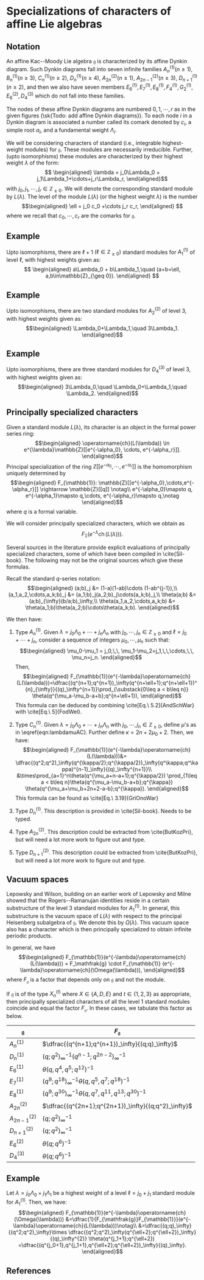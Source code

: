 
# Specializations of characters of affine Lie algebras

## Notation

An affine Kac--Moody Lie algebra $\mathfrak{g}$ is characterized by its affine Dynkin diagram. Such Dynkin diagrams fall into seven infinite families $A_n^{(1)} (n\geq 1)$, $B_n^{(1)} (n\geq 3)$, $C_n^{(1)} (n\geq 2)$, 
$D_n^{(1)} (n\geq 4)$, $A_{2n}^{(2)} (n\geq 1)$, $A_{2n-1}^{(2)} (n\geq 3)$,  $D_{n+1}^{(1)} (n\geq 2)$, and then we also have seven members
$E_6^{(1)}, E_7^{(1)}, E_8^{(1)}, F_4^{(1)}, G_2^{(1)}, E_6^{(2)}, D_4^{(3)}$ which do not fall into these families.


The nodes of these affine Dynkin diagrams are numbered $0,1,\cdots, r$ as in the given figures (\sk{Todo: add affine Dynkin diagrams}). To each node $i$ in a Dynkin diagram is associated a number called its comark denoted by $c_i$, a simple root $\alpha_i$, and a fundamental weight $\Lambda_i$.

We will be considering characters of standard (i.e., integrable highest-weight modules) for $\mathfrak{g}$. These modules are necessarily irreducible. Further, (upto isomorphisms) these modules are characterized by their highest weight $\lambda$ of the form:
$$ \begin{aligned}
\lambda = j_0\Lambda_0 + j_1\Lambda_1+\cdots+j_r\Lambda_r,
\end{aligned}$$
with $j_0,j_1,\cdots, j_r\in\mathbb{Z}_{\geq 0}$. We will denote the corresponding standard module by $L(\lambda)$.
The level of the module $L(\lambda)$ (or the highest weight $\lambda$) is the number
$$\begin{aligned}
    \ell = j_0 c_0 +\cdots j_r c_r,
\end{aligned}
$$
where we recall that $c_0,\cdots, c_r$ are the comarks for $\mathfrak{g}$.

## Example

Upto isomorphisms, there are $\ell+1$ $(\ell\in\mathbb{Z}_{\geq 0})$ standard modules for $A_1^{(1)}$ of level $\ell$, with highest weights given as:
$$ \begin{aligned}
a\Lambda_0 + b\Lambda_1,\quad (a+b=\ell, a,b\in\mathbb{Z}_{\geq 0}).
\end{aligned}
$$

## Example

Upto isomorphisms, there are two standard modules for $A_2^{(2)}$ of level $3$, with highest weights given as:
$$\begin{aligned}
\Lambda_0+\Lambda_1,\quad 3\Lambda_1.
\end{aligned}$$

## Example

Upto isomorphisms, there are three standard modules for $D_4^{(3)}$ of level $3$, with highest weights given as:
$$\begin{aligned}
3\Lambda_0,\quad \Lambda_0+\Lambda_1,\quad \Lambda_2.
\end{aligned}$$

## Principally specialized characters

Given a standard module $L(\lambda)$, its character is an object in the formal power series ring:
$$\begin{aligned}
\operatorname{ch}(L(\lambda)) \in e^{\lambda}\mathbb{Z}[[e^{-\alpha_0}, \cdots, e^{-\alpha_r}]].
\end{aligned}$$
Principal specialization of the ring $\mathbb{Z}[[e^{-\alpha_0},\cdots,e^{-\alpha_r}]]$ is the homomorphism uniquely determined by
$$\begin{aligned}
F_{\mathbb{1}}: \mathbb{Z}[[e^{-\alpha_0},\cdots,e^{-\alpha_r}]] \rightarrow \mathbb{Z}[[q]] \notag\\
e^{-\alpha_0}\mapsto q, e^{-\alpha_1}\mapsto q,\cdots, e^{-\alpha_r}\mapsto q,\notag
\end{aligned}$$
where $q$ is a formal variable.

We will consider principally specialized characters, which we obtain as
$$F_{\mathbb{1}}(e^{-\lambda}\operatorname{ch}(L(\lambda))).$$


Several sources in the literature provide explicit evaluations of principally specialized characters,
some of which have been compiled in \cite{Sil-book}.
The following may not be the original sources which give these formulas. 

Recall the standard $q$-series notation:
$$\begin{aligned}
(a;b)_j &= (1-a)(1-ab)\cdots (1-ab^{j-1}),\\
(a_1,a_2,\cdots,a_k;b)_j &= (a_1;b)_j(a_2;b)_j\cdots(a_k;b)_j,\\
\theta(a;b) &= (a;b)_{\infty}(b/a;b)_\infty,\\
\theta(a_1,a_2,\cdots,a_k;b) &= \theta(a_1;b)\theta(a_2;b)\cdots\theta(a_k;b).
\end{aligned}$$

We then have:
1. Type $A_n^{(1)}$. Given $\lambda = j_0\Lambda_0+\cdots+j_n\Lambda_n$ with $j_0,\cdots,j_n\in \mathbb{Z}_{\geq 0}$ and $\ell=j_0+\cdots+j_n$,  consider a sequence of integers $\mu_0,\cdots, \mu_n$ such that:
$$\begin{aligned}
\mu_0-\mu_1 = j_0,\,\, \mu_1-\mu_2=j_1,\,\,\cdots,\,\, \mu_n=j_n.
\end{aligned}$$
Then,
$$\begin{aligned}
F_{\mathbb{1}}(e^{-\lambda}\operatorname{ch}(L(\lambda)))=\dfrac{(q^{n+1};q^{n+1})_\infty(q^{n+\ell+1};q^{n+\ell+1})^{n}_{\infty}}{(q)_\infty^{n+1}}\prod_{\substack{0\leq a < b\leq n}}
\theta(q^{\mu_a-\mu_b-a+b};q^{n+\ell+1}),
\end{aligned}$$
This formula can be deduced by combining \cite[Eq.\ 5.2]{AndSchWar} with \cite[Eq.\ 5]{FodWel}.

2. Type $C_n^{(1)}$. Given $\lambda = j_0\Lambda_0+\cdots+j_n\Lambda_n$ with $j_0,\cdots,j_n\in \mathbb{Z}_{\geq 0}$, define $\mu$'s as in \eqref{eqn:lambdamuAC}.
Further define $\kappa = 2n+2\mu_0+2$.
Then, we have:
$$\begin{aligned}
F_{\mathbb{1}}(e^{-\lambda}\operatorname{ch}(L(\lambda)))&=
\dfrac{(q^2;q^2)_\infty(q^{\kappa/2};q^{\kappa/2})_\infty(q^\kappa;q^\kappa)^{n-1}_\infty}{(q)_\infty^{n+1}}\\
&\times\prod_{a=1}^n\theta(q^{\mu_a+n-a+1};q^{\kappa/2})
\prod_{1\leq a < b\leq n}\theta(q^{\mu_a-\mu_b-a+b};q^{\kappa})
\theta(q^{\mu_a+\mu_b+2n+2-a-b};q^{\kappa}).
\end{aligned}$$
This formula can be found as \cite[Eq.\ 3.19]{GriOnoWar}

3. Type $D_n^{(1)}$. This description is provided in \cite{Sil-book}. Needs to be typed.

4. Type $A_{2n}^{(2)}$. This description could be extracted from \cite{ButKozPri}, but will need a lot more work to figure out and type.

5. Type $D_{n+1}^{(2)}$. This description could be extracted from \cite{ButKozPri}, but will need a lot more work to figure out and type.

## Vacuum spaces

Lepowsky and Wilson, building on an earlier work of Lepowsky and Milne showed that the Rogers--Ramanujan identities reside in a certain substructure of the level $3$ standard modules for $A_1^{(1)}$. In general, this substructure is the vacuum space of $L(\lambda)$ with respect to the principal Heisenberg subalgebra of $\mathfrak{g}$.  We denote this by $\Omega(\lambda)$. This vacuum space also has a character which is then principally specialized to obtain infinite periodic products.

In general, we have 
$$\begin{aligned}
F_{\mathbb{1}}(e^{-\lambda}\operatorname{ch}(L(\lambda))) = F_\mathfrak{g} \cdot F_{\mathbb{1}} (e^{-\lambda}\operatorname{ch}(\Omega(\lambda))),
\end{aligned}$$
where $F_{\mathfrak{g}}$ is a factor that depends only on $\mathfrak{g}$ and not the module.

If $\mathfrak{g}$ is of the type $X_n^{(t)}$ where $X\in \{A,D,E\}$ and $t\in \{1,2,3\}$ as appropriate, then principally specialized characters of all the level $1$ standard modules coincide and equal the factor $F_\mathfrak{g}$. In these cases, we tabulate this factor as below.

| $\mathfrak{g}$ | $F_{\mathfrak{g}}$ |
| --- | --- |
| $A_n^{(1)}$ |  $\dfrac{(q^{n+1};q^{n+1})_\infty}{(q;q)_\infty}$ |
| $D_n^{(1)}$ | $(q;q^2)_\infty^{-1}(q^{n-1};q^{2n-2})_\infty^{-1}$ |
| $E_{6}^{(1)}$ | $\theta(q,q^4,q^5;q^{12})^{-1}$ |
| $E_{7}^{(1)}$ | $(q^9;q^{18})_\infty^{-1}\theta(q,q^5,q^7;q^{18})^{-1}$ |
| $E_8^{(1)}$ | $(q^9;q^{30})_\infty^{-1}\theta(q,q^7,q^{11},q^{13};q^{30})^{-1}$ |
| $A_{2n}^{(2)}$ | $\dfrac{(q^{2n+1};q^{2n+1})_\infty}{(q;q^2)_\infty}$ |
| $A_{2n-1}^{(2)}$ | $(q;q^2)_\infty^{-1}$ |
| $D_{n+1}^{(2)}$ | $(q;q^2)_\infty^{-1}$ |
| $E_6^{(2)}$ | $\theta(q;q^6)^{-1}$ |
| $D_4^{(3)}$ | $\theta(q;q^6)^{-1}$ |

## Example

Let $\lambda=j_0\Lambda_0+j_1\Lambda_1$ be a highest weight of a level $\ell=j_0+j_1$ standard module for $A_1^{(1)}$. Then, we have:
$$\begin{aligned}
F_{\mathbb{1}}(e^{-\lambda}\operatorname{ch}(\Omega(\lambda))) &=\dfrac{1}{F_{\mathfrak{g}}F_{\mathbb{1}}}(e^{-\lambda}\operatorname{ch}(L(\lambda)))\notag\\
&=\dfrac{(q;q)_\infty}{(q^2;q^2)_\infty}\times
\dfrac{(q^2;q^2)_\infty(q^{\ell+2};q^{\ell+2})_\infty}{(q)_\infty^{2}}
\theta(q^{j_1+1};q^{\ell+2})
=\dfrac{(q^{j_0+1},q^{j_1+1},q^{\ell+2};q^{\ell+2})_\infty}{(q)_\infty}.
\end{aligned}$$

## References
